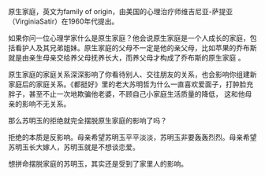 
原生家庭，英文为family of origin，由美国的心理治疗师维吉尼亚-萨提亚（VirginiaSatir）在1960年代提出。

如果你问一位心理学家什么是原生家庭？他会说原生家庭是一个人成长的家庭，包括看护人及其兄弟姐妹。原生家庭的父母不一定是他的亲父母，比如苹果的乔布斯就是由亲生母亲交给养父母抚养长大，而养父母才构成了乔布斯的原生家庭 。

原生家庭的家庭关系深深影响了你看待别人、交往朋友的关系，也会影响你组建新家庭后的家庭关系。《都挺好》里的老大苏明哲为什么一直喜欢爱面子，打肿脸充胖子，甚至不止一次地欺骗他老婆，不顾自己小家庭生活质量的降低， 这和他母亲的影响不无关系。

那么苏明玉的拒绝就完全摆脱原生家庭的影响了吗？

拒绝的本质是反影响。母亲希望苏明玉平平淡淡，苏明玉非要轰轰烈烈。母亲希望苏明玉长大嫁人，苏明玉就是不想谈恋爱。

想拼命摆脱家庭的苏明玉，其实还是受到了家里人的影响。















<!--stackedit_data:
eyJoaXN0b3J5IjpbNjE0MzEwNTI2LC04Njk3OTQxMzRdfQ==
-->